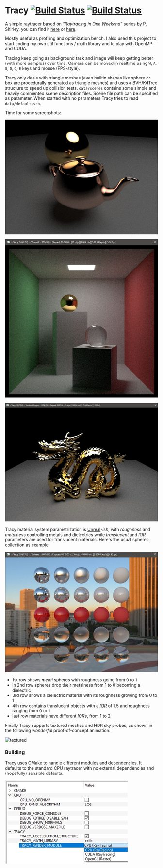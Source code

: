 # Tracy [![Build Status](https://travis-ci.org/carcass82/tracy.svg?branch=master)](https://travis-ci.org/carcass82/tracy) [![Build Status](https://ci.appveyor.com/api/projects/status/rqsg04bl5sxoeigd?svg=true)](https://ci.appveyor.com/project/carcass82/tracy)


A simple raytracer based on *"Raytracing in One Weekend"* series by P. Shirley, you can find it [here](https://www.amazon.com/dp/B01B5AODD8) or [here](https://raytracing.github.io/books/RayTracingInOneWeekend.html).

Mostly useful as profiling and optimization bench. I also used this project to start coding my own util functions / math library and to play with OpenMP and CUDA.

Tracing keep going as background task and image will keep getting better (with more samples) over time.
Camera can be moved in realtime using ``W``, ``A``, ``S``, ``D``, ``Q``, ``E`` keys and mouse (FPS-style).

Tracy only deals with triangle meshes (even builtin shapes like sphere or box are procedurally generated as triangle meshes) and uses a BVH/KdTree structure to speed up collision tests. ``data/scenes`` contains some simple and heavily commented scene description files. Scene file path can be specified as parameter. When started with no parameters Tracy tries to read ``data/default.scn``.

Time for some screenshots:

![teapot](doc/teapotscene.jpg)

![cornell](doc/cornell.jpg)

![dragon](doc/dragon.jpg)

Tracy material system parametrization is [Unreal](https://docs.unrealengine.com/en-US/RenderingAndGraphics/Materials/PhysicallyBased/index.html)*-ish*, with *roughness* and *metalness* controlling metals and dielectrics while *translucent* and *IOR* parameters are used for translucent materials. Here's the usual spheres collection as example:

![materials](doc/materials.jpg)

  - 1st row shows *metal* spheres with roughness going from 0 to 1
  - in 2nd row spheres drop their metalness from 1 to 0 becoming a dielectric
  - 3rd row shows a dielectric material with its roughness growing from 0 to 1
  - 4th row contains translucent objects with a [*IOR*](https://en.wikipedia.org/wiki/List_of_refractive_indices) of 1.5 and roughness ranging from 0 to 1
  - last row materials have different *IORs*, from 1 to 2

Finally Tracy supports textured meshes and HDR sky probes, as shown in the following *wonderful* proof-of-concept animation:

![textured](doc/textured.gif)

### Building

Tracy uses CMake to handle different modules and dependencies. It defaults to the standard CPU raytracer with no external dependencies and (hopefully) sensible defaults.

![cmake](doc/cmake.jpg)
